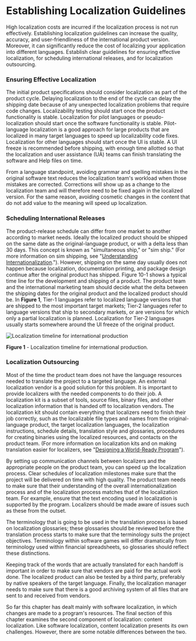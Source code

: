 

# Establishing Localization Guidelines

High localization costs are incurred if the localization process is not run effectively. Establishing localization guidelines can increase the quality, accuracy, and user-friendliness of the international product version. Moreover, it can significantly reduce the cost of localizing your application into different languages. Establish clear guidelines for ensuring effective localization, for scheduling international releases, and for localization outsourcing.

### Ensuring Effective Localization

The initial product specifications should consider localization as part of the product cycle. Delaying localization to the end of the cycle can delay the shipping date because of any unexpected localization problems that require code changes. Localizability testing should start once the product functionality is stable. Localization for pilot languages or pseudo-localization should start once the software functionality is stable. Pilot-language localization is a good approach for large products that are localized in many target languages to speed up localizability code fixes. Localization for other languages should start once the UI is stable. A UI freeze is recommended before shipping, with enough time allotted so that the localization and user assistance (UA) teams can finish translating the software and Help files on time.

From a language standpoint, avoiding grammar and spelling mistakes in the original software text reduces the localization team's workload when those mistakes are corrected. Corrections will show up as a change to the localization team and will therefore need to be fixed again in the localized version. For the same reason, avoiding cosmetic changes in the content that do not add value to the meaning will speed up localization.

### Scheduling International Releases

The product-release schedule can differ from one market to another according to market needs. Ideally the localized product should be shipped on the same date as the original-language product, or with a delta less than 30 days. This concept is known as "simultaneous ship," or "sim ship." (For more information on sim shipping, see "[Understanding Internationalization](../software-internationalization.md)."). However, shipping on the same day usually does not happen because localization, documentation printing, and package design continue after the original product has shipped. Figure 10-1 shows a typical time line for the development and shipping of a product. The product team and the international marketing team should decide what the delta between the shipping dates for the original product and the localized product should be. In **Figure 1**, Tier-1 languages refer to localized language versions that are shipped to the most important target markets; Tier-2 languages refer to language versions that ship to secondary markets, or are versions for which only a partial localization is planned. Localization for Tier-2 languages usually starts somewhere around the UI freeze of the original product.

![Localization timeline for international production](/media/hubs/globalization/IC155683.gif "Localization timeline for international production") 

**Figure 1** - Localization timeline for international production.

### Localization Outsourcing

Most of the time the product team does not have the language resources needed to translate the project to a targeted language. An external localization vendor is a good solution for this problem. It is important to provide localizers with the needed components to do their job. A localization kit is a subset of tools, source files, binary files, and other localization information that is handed off to localization vendors. The localization kit should contain everything that localizers need to finish their job correctly, such as the localizable file types and names from the original-language product, the target localization languages, the localization instructions, schedule details, translation style and glossaries, procedures for creating binaries using the localized resources, and contacts on the product team. (For more information on localization kits and on making translation easier for localizers, see "[Designing a World-Ready Program](https://msdn.microsoft.com/library/bb978435.aspx)").

By setting up communication channels between localizers and the appropriate people on the product team, you can speed up the localization process. Clear schedules of localization milestones make sure that the project will be delivered on time with high quality. The product team needs to make sure that their understanding of the overall internationalization process and of the localization process matches that of the localization team. For example, ensure that the text encoding used in localization is supported by the program. Localizers should be made aware of issues such as these from the outset.

The terminology that is going to be used in the translation process is based on localization glossaries; these glossaries should be reviewed before the translation process starts to make sure that the terminology suits the project objectives. Terminology within software games will differ dramatically from terminology used within financial spreadsheets, so glossaries should reflect these distinctions.

Keeping track of the words that are actually translated for each handoff is important in order to make sure that vendors are paid for the actual work done. The localized product can also be tested by a third party, preferably by native speakers of the target language. Finally, the localization manager needs to make sure that there is a good archiving system of all files that are sent to and received from vendors.

So far this chapter has dealt mainly with software localization, in which changes are made to a program's resources. The final section of this chapter examines the second component of localization: content localization. Like software localization, content localization presents its own challenges. However, there are some notable differences between the two.
